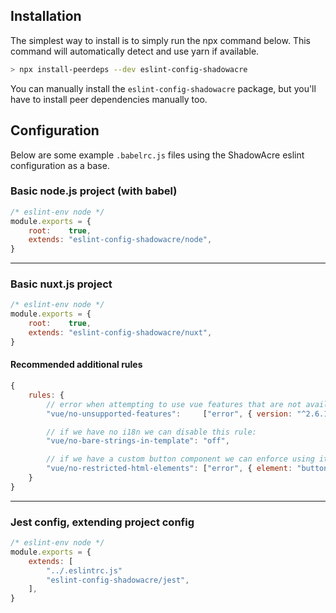 ## Installation
The simplest way to install is to simply run the npx command below. This command will automatically detect and use yarn if available.
```bash
> npx install-peerdeps --dev eslint-config-shadowacre
```
You can manually install the `eslint-config-shadowacre` package, but you'll have to install peer dependencies manually too.

## Configuration
Below are some example `.babelrc.js` files using the ShadowAcre eslint configuration as a base.

### Basic node.js project (with babel)

```js
/* eslint-env node */
module.exports = {
	root:    true,
	extends: "eslint-config-shadowacre/node",
}
```

---

### Basic nuxt.js project
```js
/* eslint-env node */
module.exports = {
	root:    true,
	extends: "eslint-config-shadowacre/nuxt",
}
```

#### Recommended additional rules
```js
{
	rules: {
		// error when attempting to use vue features that are not available in the projects version of vue:
		"vue/no-unsupported-features":     ["error", { version: "^2.6.14" }],

		// if we have no i18n we can disable this rule:
		"vue/no-bare-strings-in-template": "off",

		// if we have a custom button component we can enforce using it:
		"vue/no-restricted-html-elements": ["error", { element: "button", message: "Please us the custom <SimpleButton /> component" }],
	}
}
```

---

### Jest config, extending project config
```js
/* eslint-env node */
module.exports = {
	extends: [
		"../.eslintrc.js"
		"eslint-config-shadowacre/jest",
	],
}
```
